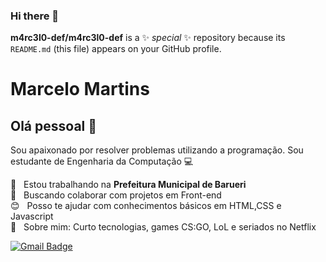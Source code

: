 ### Hi there 👋


**m4rc3l0-def/m4rc3l0-def** is a ✨ _special_ ✨ repository because its `README.md` (this file) appears on your GitHub profile.

# Marcelo Martins

## Olá pessoal 👋
Sou apaixonado por resolver problemas utilizando a programação.
Sou estudante de Engenharia da Computação :computer:

 :rocket:  &nbsp; Estou trabalhando na **Prefeitura Municipal de Barueri**
 <br/> :purple_heart: &nbsp; Buscando colaborar com projetos em Front-end
 <br/> :blush: &nbsp; Posso te ajudar com conhecimentos básicos em HTML,CSS e Javascript
 <br/> 💬  &nbsp; Sobre mim: Curto tecnologias, games CS:GO, LoL e seriados no Netflix
 
<!--
<br/> :email: &nbsp; Entre em contato comigo: [![Linkedin Badge](https://img.shields.io/badge/-ThiagoMarinho-blue?style=flat-square&logo=Linkedin&logoColor=white&link=https://www.linkedin.com/in/tgmarinho/)](https://www.linkedin.com/in/tgmarinho/) 
|
-->

[![Gmail Badge](https://img.shields.io/badge/-m.martinsx@gmail.com-c14438?style=flat-square&logo=Gmail&logoColor=white&link=mailto:m.martinsx@gmail.com)](mailto:m.martinsx@gmail.com)
